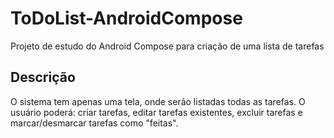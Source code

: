# ToDoList-AndroidCompose
Projeto de estudo do Android Compose para criação de uma lista de tarefas

## Descrição 
O sistema tem apenas uma tela, onde serão listadas todas as tarefas. O usuário poderá: criar tarefas, editar tarefas existentes, excluir tarefas e marcar/desmarcar tarefas como "feitas".
